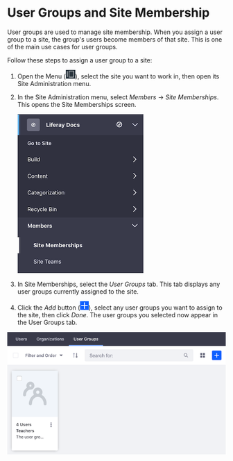 # User Groups and Site Membership [](id=user-groups-and-site-membership)

User groups are used to manage site membership. When you assign a user group 
to a site, the group's users become members of that site. This is one of the 
main use cases for user groups. 

Follow these steps to assign a user group to a site:

1.  Open the Menu 
    (![Menu](../../../images/icon-menu.png)), 
    select the site you want to work in, then open its Site Administration menu. 

2.  In the Site Administration menu, select *Members* &rarr; *Site Memberships*. 
    This opens the Site Memberships screen. 

    ![Figure 1: Select *Site Memberships* from the Site Administration menu.](../../../images/site-memberships.png)

3.  In Site Memberships, select the *User Groups* tab. This tab displays any 
    user groups currently assigned to the site. 

4.  Click the *Add* button 
    (![Add](../../../images/icon-add.png)), 
    select any user groups you want to assign to the site, then click *Done*. 
    The user groups you selected now appear in the User Groups tab. 

![Figure 2: The User Groups tab in Site Memberships shows the user groups currently assigned to the site.](../../../images/user-groups-site-memberships.png)

